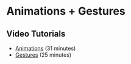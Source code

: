 # Animations + Gestures

## Video Tutorials
* [Animations](http://courses.codepath.com/course_videos/ios_university/youtu/ojVrgo9aQ94?title=Animations) (31 minutes)
* [Gestures](http://courses.codepath.com/course_videos/ios_university/youtu/SSwkKFrdw2A?title=Gestures) (25 minutes)